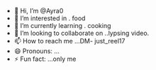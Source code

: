 - 👋 Hi, I’m @Ayra0
- 👀 I’m interested in . food 
- 🌱 I’m currently learning . cooking 
- 💞️ I’m looking to collaborate on ..lypsing video.
- 📫 How to reach me ...DM- just_reel17
- 😄 Pronouns: ...
- ⚡ Fun fact: ...only me

<!---
Ayra0/Ayra0 is a ✨ special ✨ repository because its `README.md` (this file) appears on your GitHub profile.
You can click the Preview link to take a look at your changes.
--->
